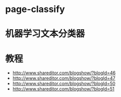 # page-classify
机器学习文本分类器
=================
教程
====
 * http://www.shareditor.com/blogshow/?blogId=46
 * http://www.shareditor.com/blogshow/?blogId=47
 * http://www.shareditor.com/blogshow/?blogId=50
 * http://www.shareditor.com/blogshow/?blogId=51
